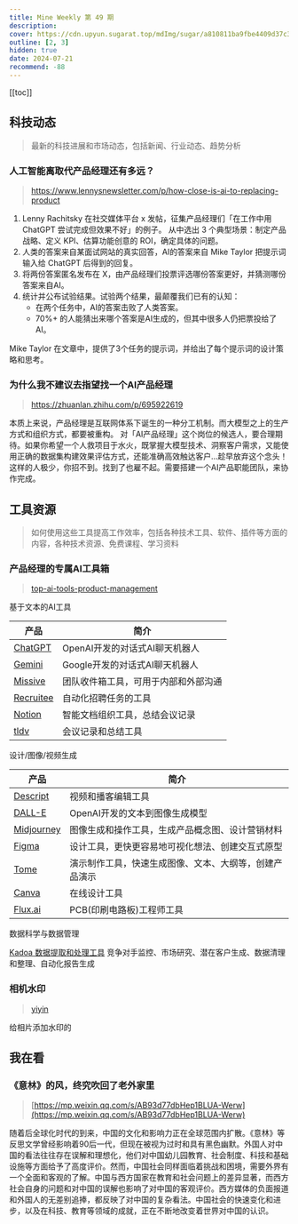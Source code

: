 ```yaml
---
title: Mine Weekly 第 49 期
description:
cover: https://cdn.upyun.sugarat.top/mdImg/sugar/a810811ba9fbe4409d37c35bb7571fed
outline: [2, 3]
hidden: true
date: 2024-07-21
recommend: -88
---
```


[[toc]]

## 科技动态
> 最新的科技进展和市场动态，包括新闻、行业动态、趋势分析

### 人工智能离取代产品经理还有多远？
> https://www.lennysnewsletter.com/p/how-close-is-ai-to-replacing-product

1. Lenny Rachitsky 在社交媒体平台 x 发帖，征集产品经理们「在工作中用 ChatGPT 尝试完成但效果不好」的例子。
从中选出 3 个典型场景：制定产品战略、定义 KPI、估算功能创意的 ROI，确定具体的问题。
2. 人类的答案来自某面试网站的真实回答，AI的答案来自 Mike Taylor 把提示词输入给 ChatGPT 后得到的回复。
3. 将两份答案匿名发布在 X，由产品经理们投票评选哪份答案更好，并猜测哪份答案来自AI。
4. 统计并公布试验结果。试验两个结果，最颠覆我们已有的认知：
   + 在两个任务中，AI的答案击败了人类答案。
   + 70%+ 的人能猜出来哪个答案是AI生成的，但其中很多人仍把票投给了AI。

Mike Taylor 在文章中，提供了3个任务的提示词，并给出了每个提示词的设计策略和思考。

### 为什么我不建议去指望找一个AI产品经理
> https://zhuanlan.zhihu.com/p/695922619

本质上来说，产品经理是互联网体系下诞生的一种分工机制。而大模型之上的生产方式和组织方式，都要被重构。
对「AI产品经理」这个岗位的候选人，要合理期待。如果你希望一个人救项目于水火，既掌握大模型技术、洞察客户需求，又能使用正确的数据集构建效果评估方式，还能准确高效触达客户…趁早放弃这个念头！这样的人极少，你招不到。找到了也雇不起。需要搭建一个AI产品职能团队，来协作完成。

## 工具资源
> 如何使用这些工具提高工作效率，包括各种技术工具、软件、插件等方面的内容，各种技术资源、免费课程、学习资料

### 产品经理的专属AI工具箱
> [top-ai-tools-product-management](https://canny.io/blog/top-ai-tools-product-management)

基于文本的AI工具

| 产品                                | 简介                                 |
| ----------------------------------- | ------------------------------------ |
| [ChatGPT](https://chatgpt.com)      | OpenAI开发的对话式AI聊天机器人       |
| [Gemini](https://gemini.google.com) | Google开发的对话式AI聊天机器人       |
| [Missive](https://missiveapp.com)   | 团队收件箱工具，可用于内部和外部沟通 |
| [Recruitee](https://recruitee.com)  | 自动化招聘任务的工具                 |
| [Notion](https://www.notion.so)     | 智能文档组织工具，总结会议记录       |
| [tldv](https://tldv.io)             | 会议记录和总结工具                   |

设计/图像/视频生成

| 产品                                        | 简介                                                   |
| ------------------------------------------- | ------------------------------------------------------ |
| [Descript](https://www.descript.com)        | 视频和播客编辑工具                                     |
| [DALL-E](https://openai.com/index/dall-e-3) | OpenAI开发的文本到图像生成模型                         |
| [Midjourney](https://www.midjourney.com)    | 图像生成和操作工具，生成产品概念图、设计营销材料       |
| [Figma](https://www.figma.com)              | 设计工具，更快更容易地可视化想法、创建交互式原型       |
| [Tome](https://tome.app/ai)                 | 演示制作工具，快速生成图像、文本、大纲等，创建产品演示 |
| [Canva](https://www.canva.com)              | 在线设计工具                                           |
| [Flux.ai](https://www.flux.ai/p)            | PCB(印刷电路板)工程师工具                              |

数据科学与数据管理

[Kadoa 数据提取和处理工具](https://www.kadoa.com) 竞争对手监控、市场研究、潜在客户生成、数据清理和整理、自动化报告生成

### 相机水印
> [yiyin](https://github.com/ggchivalrous/yiyin)

给相片添加水印的

## 我在看

### 《意林》的风，终究吹回了老外家里
> [https://mp.weixin.qq.com/s/AB93d77dbHep1BLUA-Werw](https://mp.weixin.qq.com/s/AB93d77dbHep1BLUA-Werw)

随着后全球化时代的到来，中国的文化和影响力正在全球范围内扩散。《意林》等反思文学曾经影响着90后一代，但现在被视为过时和具有黑色幽默。外国人对中国的看法往往存在误解和理想化，他们对中国幼儿园教育、社会制度、科技和基础设施等方面给予了高度评价。然而，中国社会同样面临着挑战和困境，需要外界有一个全面和客观的了解。中国与西方国家在教育和社会问题上的差异显著，而西方社会自身的问题和对中国的误解也影响了对中国的客观评价。西方媒体的负面报道和外国人的无差别追捧，都反映了对中国的复杂看法。中国社会的快速变化和进步，以及在科技、教育等领域的成就，正在不断地改变着世界对中国的认识。
